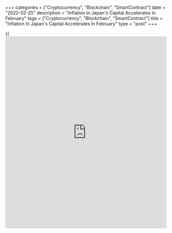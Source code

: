 +++
categories = ["Cryptocurrency", "Blockchain", "SmartContract"]
date = "2022-02-25"
description = "Inflation In Japan's Capital Accelerates In February"
tags = ["Cryptocurrency", "Blockchain", "SmartContract"]
title = "Inflation In Japan's Capital Accelerates In February"
type = "post"
+++

{{<iframe id="large-banner" src="https://www.bounty.group/#slide=1.0" width="100%" height="600" scrolling="no" style="border: 0px solid rgb(216, 221, 230); border-radius: 3px;">}}

Consumer price inflation in Japan's capital accelerated in February,
government data showed on Friday.

The consumer price index for Tokyo advanced 1 percent year-on-year in
February, faster than the 0.6 percent increase in January.  
  
Excluding fresh food, consumer price inflation advanced to 0.5 percent
from 0.2 percent a month ago. The rate also exceeded the economists'
forecast of 0.4 percent.  
  
Higher inflation in February was driven by the 24.2 percent surge in
energy prices.

Excluding fresh food and energy, consumer prices dropped 0.6 percent,
following a 0.7 percent decrease a month ago. Prices have been falling
since April, data revealed.

For comments and feedback [contact](https://www.playgroundfx.com/contact/): editorial@rtt[news](https://www.letsplayfx.com/blog/forex-news-website/).com

[Economic News][1]

 **What parts of the world are seeing the best (and worst) economic
performances lately? Click[here][2] to check out our [Econ Scorecard][2]
and find out! See up-to-the-moment [ranking](https://www.playgroundfx.com/blog/crypto-exchange-ranking/)s for the best and worst
performers in [GDP][3], [unemployment rate][4], [inflation][5] and much
more.**

   1. www.rtt[news](https://www.letsplayfx.com/blog/forex-news-website/).com/Content/EconomicNews.aspx
   2. www.rtt[news](https://www.letsplayfx.com/blog/forex-news-website/).com/economic-scorecard/world-rank/unemployment-rate/highest-performance.aspx
   3. www.rtt[news](https://www.letsplayfx.com/blog/forex-news-website/).com/economic-scorecard/world-rank/GDP/highest-performance.aspx
   4. www.rtt[news](https://www.letsplayfx.com/blog/forex-news-website/).com/economic-scorecard/world-rank/unemployment-rate/lowest-performance.aspx
   5. www.rtt[news](https://www.letsplayfx.com/blog/forex-news-website/).com/economic-scorecard/world-rank/CPI/highest-performance.aspx
